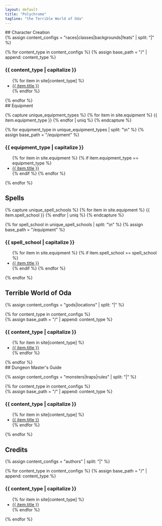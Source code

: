 ```yaml
---
layout: default
title: "Polychrome"
tagline: "the Terrible World of Oda"
---
```

<div class='layout-grid' markdown=1>
## Character Creation
<div class='index-grid' markdown=1>
{% assign content_configs = "races|classes|backgrounds|feats" | split: "|" %}

{% for content_type in content_configs %}
  {% assign base_path = "/" | append: content_type %}
  <div>
    <h3>{{ content_type | capitalize }}</h3>
    <ul class='unstyled'>
    {% for item in site[content_type] %}
      <li><a href="{{ base_path }}/{{ item.slug }}">{{ item.title }}</a></li>
    {% endfor %}
    </ul>
  </div>
{% endfor %}

</div>
## Equipment

{% capture unique_equipment_types %}
{% for item in site.equipment %}
  {{ item.equipment_type }}
{% endfor | uniq %}
{% endcapture %}

{% for equipment_type in unique_equipment_types | split: "\n" %}
  {% assign base_path = "/equipment" %}
  <h3>{{ equipment_type | capitalize }}</h3>
  <ul class='unstyled'>
  {% for item in site.equipment %}
    {% if item.equipment_type == equipment_type %}
      <li><a href="{{ base_path }}/{{ item.slug }}">{{ item.title }}</a></li>
    {% endif %}
  {% endfor %}
  </ul>
{% endfor %}


## Spells

{% capture unique_spell_schools %}
{% for item in site.equipment %}
  {{ item.spell_school }}
{% endfor | uniq %}
{% endcapture %}

{% for spell_school in unique_spell_schools | split: "\n" %}
  {% assign base_path = "/equipment" %}
  <h3>{{ spell_school | capitalize }}</h3>
  <ul class='unstyled'>
  {% for item in site.equipment %}
    {% if item.spell_school == spell_school %}
      <li><a href="{{ base_path }}/{{ item.slug }}">{{ item.title }}</a></li>
    {% endif %}
  {% endfor %}
  </ul>
{% endfor %}

## Terrible World of Oda
{% assign content_configs = "gods|locations" | split: "|" %}
<div class='index-grid' markdown=1>
{% for content_type in content_configs %}
  <div>
    {% assign base_path = "/" | append: content_type %}
    <h3>{{ content_type | capitalize }}</h3>
    <ul class='unstyled'>
    {% for item in site[content_type] %}
      <li><a href="{{ base_path }}/{{ item.slug }}">{{ item.title }}</a></li>
    {% endfor %}
    </ul>
  </div>
{% endfor %}
</div>
## Dungeon Master's Guide

{% assign content_configs = "monsters|traps|rules" | split: "|" %}
<div class='index-grid' markdown=1>
{% for content_type in content_configs %}
  <div>
    {% assign base_path = "/" | append: content_type %}
    <h3>{{ content_type | capitalize }}</h3>
    <ul class='unstyled'>
    {% for item in site[content_type] %}
      <li><a href="{{ base_path }}/{{ item.slug }}">{{ item.title }}</a></li>
    {% endfor %}
    </ul>
  </div>
{% endfor %}
</div>


## Credits
{% assign content_configs = "authors" | split: "|" %}

{% for content_type in content_configs %}
  {% assign base_path = "/" | append: content_type %}
  <h3>{{ content_type | capitalize }}</h3>
  <ul class='unstyled'>
  {% for item in site[content_type] %}
    <li><a href="{{ base_path }}/{{ item.slug }}">{{ item.title }}</a></li>
  {% endfor %}
  </ul>
{% endfor %}
</div>